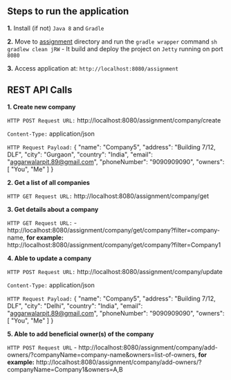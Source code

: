 ## Steps to run the application

**1.** Install (if not) `Java 8` and `Gradle`

**2.** Move to [assignment][1] directory and run the `gradle wrapper` command `sh gradlew clean jRW` - It build and deploy          the project on `Jetty` running on port `8080`

**3.** Access application at: `http://localhost:8080/assignment`


## REST API Calls


**1. Create new company**

 `HTTP POST Request URL:` http://localhost:8080/assignment/company/create

 `Content-Type:` application/json

 `HTTP Request Payload:`
  {
  "name": "Company5",
  "address": "Building 7\/12, DLF",
  "city": "Gurgaon",
  "country": "India",
  "email": "aggarwalarpit.89@gmail.com",
  "phoneNumber": "9090909090",
  "owners": [
    "You",
    "Me"
  ]
  }

**2. Get a list of all companies**

 `HTTP GET Request URL:` http://localhost:8080/assignment/company/get

**3. Get details about a company**
 
 `HTTP GET Request URL:` - http://localhost:8080/assignment/company/get/company?filter=company-name, **for example:**       
  http://localhost:8080/assignment/company/get/company?filter=Company1

**4. Able to update a company**

 `HTTP POST Request URL:` http://localhost:8080/assignment/company/update
 
 `Content-Type:` application/json
 
 `HTTP Request Payload:`
  {
  "name": "Company5",
  "address": "Building 7\/12, DLF",
  "city": "Delhi",
  "country": "India",
  "email": "aggarwalarpit.89@gmail.com",
  "phoneNumber": "9090909090",
  "owners": [
    "You",
    "Me"
  ]
  }

**5. Able to add beneficial owner(s) of the company**  

 `HTTP POST Request URL` - http://localhost:8080/assignment/company/add-owners/?companyName=company-name&owners=list-of-owners, **for example:** http://localhost:8080/assignment/company/add-owners/?companyName=Company1&owners=A,B

[1]: https://github.com/arpitaggarwal/assignment
